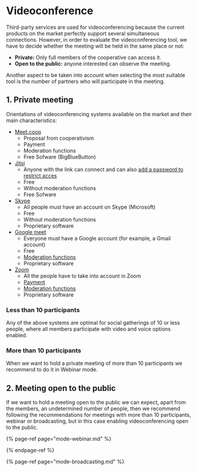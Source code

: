 # Videoconference

Third-party services are used for videoconferencing because the current products on the market perfectly support several simultaneous connections. However, in order to evaluate the videoconferencing tool, we have to decide whether the meeting will be held in the same place or not:

*  **Private:** Only full members of the cooperative can access it.
*  **Open to the public:** anyone interested can observe the meeting.

Another aspect to be taken into account when selecting the most suitable tool is the number of partners who will participate in the meeting. 

## 1. Private meeting

Orientations of videoconferencing systems available on the market and their main characteristics: 

* [Meet.coop](https://www.org.meet.coop/)
  * Proposal from cooperativism 
  * Payment
  * Moderation functions
  * Free Sofware \(BigBlueButton\)
* [Jitsi](https://meet.jit.si/)
  * Anyone with the link can connect and can also [add a password to restrict acces](https://jitsi.github.io/handbook/docs/faq#_3-add-a-password-to-the-room_) 
  * Free
  * Without moderation functions
  * Free Sofware
* [Skype](https://www.skype.com/es/) 
  * All people must have an account on Skype \(Microsoft\)
  * Free
  * Without moderation functions
  * Proprietary software
* [Google meet](https://meet.google.com/)
  * Everyone must have a Google account \(for example, a Gmail account\)
  * Free
  * [Moderation functions](https://support.google.com/meet/answer/7501121)
  * Proprietary software
* [Zoom](https://zoom.us/)
  * All the people have to take into account in Zoom
  * [Payment](https://zoom.us/pricing)
  * [Moderation functions](https://support.zoom.us/hc/es/articles/201362603-Host-and-Co-Host-Controls-in-a-Meeting)
  * Proprietary software

### Less than 10 participants

Any of the above systems are optimal for social gatherings of 10 or less people, where all members participate with video and voice options enabled.

### More than 10 participants

When we want to hold a private meeting of more than 10 participants we recommend to do it in Webinar mode.

## 2. Meeting open to the public

If we want to hold a meeting open to the public we can expect, apart from the members, an undetermined number of people, then we recommend following the recommendations for meetings with more than 10 participants, webinar or broadcasting, but in this case enabling videoconferencing open to the public.

{% page-ref page="mode-webinar.md" %}

{% endpage-ref %}

{% page-ref page="mode-broadcasting.md" %}

